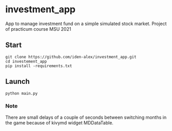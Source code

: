# investment_app
App to manage investment fund on a simple simulated stock market. Project of practicum course MSU 2021

## Start

```
git clone https://github.com/iden-alex/investment_app.git
cd investement_app
pip install -requirements.txt
```

## Launch

```
python main.py
```

### Note
There are small delays of a couple of seconds between switching months in the game because of kivymd widget MDDataTable.
